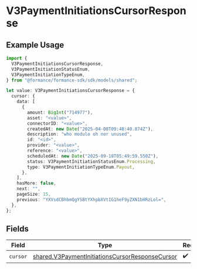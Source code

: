 # V3PaymentInitiationsCursorResponse

## Example Usage

```typescript
import {
  V3PaymentInitiationsCursorResponse,
  V3PaymentInitiationStatusEnum,
  V3PaymentInitiationTypeEnum,
} from "@formance/formance-sdk/sdk/models/shared";

let value: V3PaymentInitiationsCursorResponse = {
  cursor: {
    data: [
      {
        amount: BigInt("714977"),
        asset: "<value>",
        connectorID: "<value>",
        createdAt: new Date("2025-04-08T09:48:40.874Z"),
        description: "who modulo oh nor unused",
        id: "<id>",
        provider: "<value>",
        reference: "<value>",
        scheduledAt: new Date("2025-09-18T05:49:59.550Z"),
        status: V3PaymentInitiationStatusEnum.Processing,
        type: V3PaymentInitiationTypeEnum.Payout,
      },
    ],
    hasMore: false,
    next: "",
    pageSize: 15,
    previous: "YXVsdCBhbmQgYSBtYXhpbXVtIG1heF9yZXN1bHRzLol=",
  },
};
```

## Fields

| Field                                                                                                                     | Type                                                                                                                      | Required                                                                                                                  | Description                                                                                                               |
| ------------------------------------------------------------------------------------------------------------------------- | ------------------------------------------------------------------------------------------------------------------------- | ------------------------------------------------------------------------------------------------------------------------- | ------------------------------------------------------------------------------------------------------------------------- |
| `cursor`                                                                                                                  | [shared.V3PaymentInitiationsCursorResponseCursor](../../../sdk/models/shared/v3paymentinitiationscursorresponsecursor.md) | :heavy_check_mark:                                                                                                        | N/A                                                                                                                       |